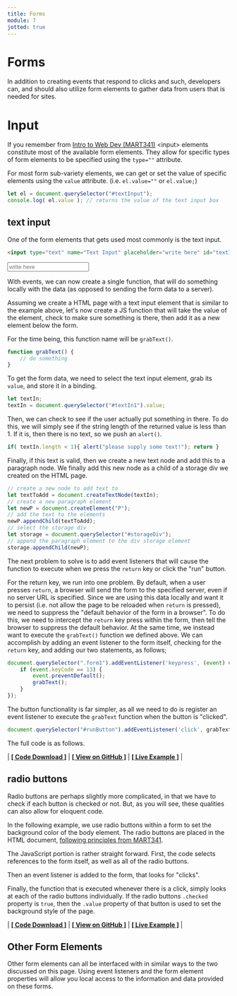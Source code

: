 ```yaml
---
title: Forms
module: 7
jotted: true
---
```


# Forms

In addition to creating events that respond to clicks and such, developers can, and should also utilize form elements to gather data from users that is needed for sites.



# Input

If you remember from [Intro to Web Dev (MART341)](https://montana-media-arts.github.io/mart341-webDev/modules/week-5/input-element/) \<input\> elements constitute most of the available form elements. They allow for specific types of form elements to be specified using the `type=""` attribute.

For most form sub-variety elements, we can get or set the value of specific elements using the `value` attribute. (i.e. `el.value=""` or `el.value;`)


```js
let el = document.querySelector("#textInput");
console.log( el.value ); // returns the value of the text input box
```

## text input

One of the form elements that gets used most commonly is the text input.

```html
<input type="text" name="Text Input" placeholder="write here" id="textIn1">
```

<input type="text" name="Text Input" placeholder="write here" id="textIn1">

With events, we can now create a single function, that will do something locally with the data (as opposed to sending the form data to a server).

Assuming we create a HTML page with a text input element that is similar to the example above, let's now create a JS function that will take the value of the element, check to make sure something is there, then add it as a new element below the form.

For the time being, this function name will be `grabText()`.

```js
function grabText() {
    // do something
}
```

To get the form data, we need to select the text input element, grab its `value`, and store it in a binding.

```js
let textIn;
textIn = document.querySelector("#textIn1").value;
```

Then, we can check to see if the user actually put something in there. To do this, we will simply see if the string length of the returned value is less than 1. If it is, then there is no text, so we push an `alert()`.

```js
if( textIn.length < 1){ alert("please supply some text!"); return }
```

Finally, if this text is valid, then we create a new text node and add this to a paragraph node. We finally add this new node as a child of a storage div we created on the HTML page.

```js
// create a new node to add text to
let textToAdd = document.createTextNode(textIn);
// create a new paragraph element
let newP = document.createElement("P");
// add the text to the elements
newP.appendChild(textToAdd);
// select the storage div
let storage = document.querySelector("#storageDiv");
// append the paragraph element to the div storage element
storage.appendChild(newP);
```


The next problem to solve is to add event listeners that will cause the function to execute when we press the `return` key or click the "run" button.

For the return key, we run into one problem. By default, when a user presses `return`, a browser will send the form to the specified server, even if no server URL is specified. Since we are using this data locally and want it to persist (i.e. not allow the page to be reloaded when `return` is pressed), we need to suppress the "default behavior of the form in a browser". To do this, we need to intercept the `return` key press within the form, then tell the browser to suppress the default behavior. At the same time, we instead want to execute the `grabText()` function we defined above. We can accomplish by adding an event listener to the form itself, checking for the `return` key, and adding our two statements, as follows;

```js
document.querySelector(".form1").addEventListener('keypress', (event) => {
    if (event.keyCode == 13) {
        event.preventDefault();
        grabText();
    }
});
```

The button functionality is far simpler, as all we need to do is register an event listener to execute the `grabText` function when the button is "clicked".

```js
document.querySelector("#runButton").addEventListener('click', grabText );
```

The full code is as follows.

<div id="jotted-demo-1" class="jotted-theme-stacked"></div>

<script>
    new Jotted(document.querySelector("#jotted-demo-1"), {
    files: [
        {
            type: "js",
            hide: false,
            url:"https://raw.githubusercontent.com/Montana-Media-Arts/441-WebTech/master/lecture_code/07/04_forms_01/script.js"
        },
        {
            type: "html",
            hide: false,
            url:"https://raw.githubusercontent.com/Montana-Media-Arts/441-WebTech/master/lecture_code/07/04_forms_01/index.html"
        }
    ],
    showBlank: false,
    showResult: true,
    runScripts: false,
    plugins: [
        { name: 'ace', options: { "maxLines": 50 } },
        // { name: 'console', options: { autoClear: true } },
    ]
});
</script>

| [**[ Code Download ]**](https://github.com/Montana-Media-Arts/441-WebTech/raw/master/lecture_code/07/04_forms_01/04_forms_01.zip) | [**[ View on GitHub ]**](https://github.com/Montana-Media-Arts/441-WebTech/raw/master/lecture_code/07/04_forms_01/) | [**[ Live Example ]**](https://montana-media-arts.github.io/441-WebTech/lecture_code/07/04_forms_01/) |


## radio buttons

Radio buttons are perhaps slightly more complicated, in that we have to check if each button is checked or not. But, as you will see, these qualities can also allow for eloquent code.

In the following example, we use radio buttons within a form to set the background color of the body element.   The radio buttons are placed in the HTML document, [following principles from MART341](https://montana-media-arts.github.io/mart341-webDev/modules/week-5/radio-buttons/).

The JavaScript portion is rather straight forward. First, the code selects references to the form itself, as well as all of the radio buttons.

Then an event listener is added to the form, that looks for "clicks".

Finally, the function that is executed whenever there is a click, simply looks at each of the radio buttons individually. If the radio buttons `.checked` property is `true`, then the `.value` property of that button is used to set the background style of the page.

<div id="jotted-demo-2" class="jotted-theme-stacked"></div>

<script>
    new Jotted(document.querySelector("#jotted-demo-2"), {
    files: [
        {
            type: "js",
            hide: false,
            url:"https://raw.githubusercontent.com/Montana-Media-Arts/441-WebTech/master/lecture_code/07/04_forms_02/script.js"
        },
        {
            type: "html",
            hide: false,
            url:"https://raw.githubusercontent.com/Montana-Media-Arts/441-WebTech/master/lecture_code/07/04_forms_02/index.html"
        }
    ],
    showBlank: false,
    showResult: true,
    runScripts: false,
    plugins: [
        { name: 'ace', options: { "maxLines": 50 } },
        // { name: 'console', options: { autoClear: true } },
    ]
});
</script>

| [**[ Code Download ]**](https://github.com/Montana-Media-Arts/441-WebTech/raw/master/lecture_code/07/04_forms_02/04_forms_02.zip) | [**[ View on GitHub ]**](https://github.com/Montana-Media-Arts/441-WebTech/raw/master/lecture_code/07/04_forms_02/) | [**[ Live Example ]**](https://montana-media-arts.github.io/441-WebTech/lecture_code/07/04_forms_02/) |


## Other Form Elements

Other form elements can all be interfaced with in similar ways to the two discussed on this page. Using event listeners and the form element properties will allow you local access to the information and data provided on these forms. 
